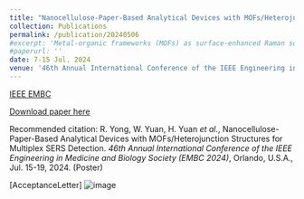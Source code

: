```yaml
---
title: "Nanocellulose-Paper-Based Analytical Devices with MOFs/Heterojunction Structures for Multiplex SERS Detection"
collection: Publications
permalink: /publication/20240506
#excerpt: 'Metal-organic frameworks (MOFs) as surface-enhanced Raman scattering (SERS) substrates exhibit selectivity towards analytes with different energy levels. However, due to the energy level mismatch, the multiplex SERS detection on the same substrate has not been developed yet. In this study, we demonstrated nanocellulose-paper-based analytical devices (NanoPADs) with both in-situ ZIF-8/Zn(OH)2and ZIF-67/Co(OH)2 structures. As a proof-of-concept, we independently detected two common environmental pollutants, methyl orange and Rhodamine 6G, on NanoPADs under different incident light wavelengths, achieving limits of detection as 10-7 M, respectively. Our work potentially advances high-sensitive and multiplex SERS-based device development.'
#paperurl: ''
date: 7-15 Jul. 2024
venue: '46th Annual International Conference of the IEEE Engineering in Medicine and Biology Society (EMBC)'
---
```


[IEEE EMBC](https://embc.embs.org/2024/)

[Download paper here]()

Recommended citation: R. Yong, W. Yuan, H. Yuan _et al._, Nanocellulose-Paper-Based Analytical Devices with MOFs/Heterojunction Structures for Multiplex SERS Detection. _46th Annual International Conference of the IEEE Engineering in Medicine and Biology Society (EMBC 2024)_, Orlando, U.S.A., Jul. 15-19, 2024. (Poster)

[AcceptanceLetter]
![image](https://github.com/EnderHangYuan/EnderHangYuan.github.io/assets/98693538/15d2b7ae-0e8c-482a-845c-c44f81ac0309)

